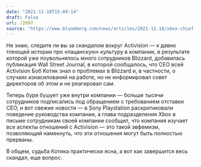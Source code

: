 ```yaml
---
date: "2021-11-19T15:09:14"
draft: False
url: /2697
source: "https://www.bloomberg.com/news/articles/2021-11-18/xbox-chief-says-he-s-evaluating-relationship-with-activision"
---
```


Не знаю, следите ли вы за скандалом вокруг Activision — к давно тлеющей истории про «пацанскую» культуру в компании, в результате которой уже поувольнялось много сотрудников Blizzard, добавилась публикация Wall Street Journal, в которой сообщалось, что CEO всей Activision Боб Котик знал о проблемах в Blizzard и, в частности, о случаях изнасилований на работе, но не информировал совет директоров об этом и не реагировал сам. 

Теперь буря бушует уже внутри компании — больше тысячи сотрудников подписались под обращением с требованием отставки CEO, и вот свежие новости — в Sony Playstation раскритиковали поведение руководства компании, а глава подразделения Xbox в письме сотрудникам своей компании сообщил, что компания изучает все аспекты отношений с Activision — это такой эвфемизм, позволяющий намекнуть, что эти отношения могут быть полностью прерваны. 

В общем, судьба Котика практически ясна, а вот как завершится весь скандал, еще вопрос.
